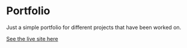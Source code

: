 # Portfolio

Just a simple portfolio for different projects that have been worked on.

[See the live site here](https://tonyneuhold.com/)
